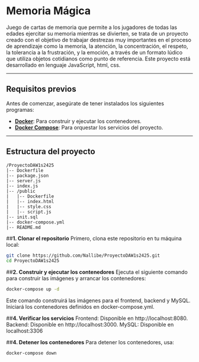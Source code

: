 # **Memoria Mágica**

Juego de cartas de memoria que permite a los jugadores de todas las edades ejercitar su memoria mientras se divierten, se trata de un proyecto creado con el objetivo de trabajar destrezas muy importantes en el proceso de aprendizaje como la memoria, la atención, la concentración, el respeto, la tolerancia a la frustración, y la emoción, a través de un formato lúdico que utiliza objetos cotidianos como punto de referencia.
Este proyecto está desarrollado en lenguaje JavaScript, html, css.

---

## **Requisitos previos**

Antes de comenzar, asegúrate de tener instalados los siguientes programas:

- **[Docker](https://www.docker.com/)**: Para construir y ejecutar los contenedores.
- **[Docker Compose](https://docs.docker.com/compose/)**: Para orquestar los servicios del proyecto.

---

## **Estructura del proyecto**

```plaintext
/ProyectoDAW1s2425
|-- Dockerfile       
|-- package.json
|-- server.js
|-- index.js
|-- /public            
|   |-- Dockerfile     
|   |-- index.html
|   |-- style.css
|   |-- script.js
|-- init.sql            
|-- docker-compose.yml  
|-- README.md  
```
##**1. Clonar el repositorio**
Primero, clona este repositorio en tu máquina local:

```bash
git clone https://github.com/Nallibe/ProyectoDAW1s2425.git
cd ProyectoDAW1s2425
```
##**2. Construir y ejecutar los contenedores**
Ejecuta el siguiente comando para construir las imágenes y arrancar los contenedores:
```bash
docker-compose up -d
```
Este comando construirá las imágenes para el frontend, backend y MySQL.
Iniciará los contenedores definidos en docker-compose.yml.

##**4. Verificar los servicios**
Frontend: Disponible en http://localhost:8080.
Backend: Disponible en http://localhost:3000.
MySQL: Disponible en localhost:3306

##**4. Detener los contenedores**
Para detener los contenedores, usa:
```bash
docker-compose down
```


